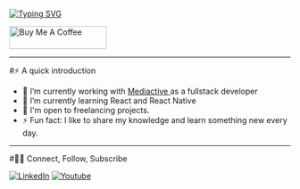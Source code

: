 [![Typing SVG](https://readme-typing-svg.demolab.com/?lines=Hello+here+👋;Welcome+to+my+github)](https://git.io/typing-svg)

<a href="https://www.buymeacoffee.com/absatyaprakash" target="_blank"><img src="https://cdn.buymeacoffee.com/buttons/default-orange.png" alt="Buy Me A Coffee" height="41" width="174"></a>

---

#⚡️ A quick introduction

- 🔭 I’m currently working with <a href="https://mediactive-solutions.com/?utm_term=mediactive&utm_campaign=Brand+-+Mediactive+Solutions&utm_source=adwords&utm_medium=ppc&hsa_acc=4487267111&hsa_cam=20031435743&hsa_grp=155220609104&hsa_ad=656235801811&hsa_src=g&hsa_tgt=kwd-296091285579&hsa_kw=mediactive&hsa_mt=e&hsa_net=adwords&hsa_ver=3&gclid=CjwKCAjw-vmkBhBMEiwAlrMeF3qE6BjkJIcjnvRYLbEbyEseWfmfT4lMIpCzUe-HuZwjBESHMNep-hoCv8AQAvD_BwE">
Mediactive 
</a>as a fullstack developer
- 🌱 I’m currently learning React and React Native 
- 💼 I'm open to freelancing projects.
- ⚡ Fun fact: I like to share my knowledge and learn something new every day.

---

#🤝🏻 Connect, Follow, Subscribe

[![LinkedIn](https://img.shields.io/badge/LinkedIn-0077B5?style=for-the-badge&logo=linkedin&logoColor=white)](https://www.linkedin.com/in/moufid-alaofe-31a6b6168/)
[![Youtube](https://img.shields.io/badge/Youtube-0077B5?style=for-the-badge&logo=youtube&logoColor=red)](https://www.youtube.com/@Jelab)



